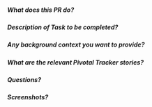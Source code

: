 ##### What does this PR do?

##### Description of Task to be completed?

##### Any background context you want to provide?

##### What are the relevant Pivotal Tracker stories?

##### Questions?

##### Screenshots?
